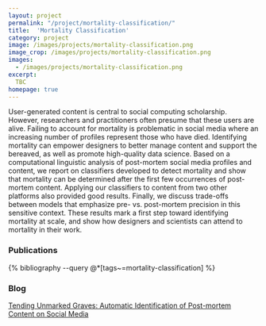 ```yaml
---
layout: project
permalink: "/project/mortality-classification/"
title:  'Mortality Classification'
category: project
image: /images/projects/mortality-classification.png
image_crop: /images/projects/mortality-classification.png
images:
  - /images/projects/mortality-classification.png
excerpt:
  TBC
homepage: true
---
```


User-generated content is central to social computing scholarship. However, researchers and practitioners often presume that these users are alive. Failing to account for mortality is problematic in social media where an increasing number of profiles represent those who have died. Identifying mortality can empower designers to better manage content and support the bereaved, as well as promote high-quality data science. Based on a computational linguistic analysis of post-mortem social media profiles and content, we report on classifiers developed to detect mortality and show that mortality can be determined after the first few occurrences of post-mortem content. Applying our classifiers to content from two other platforms also provided good results. Finally, we discuss trade-offs between models that emphasize pre- vs. post-mortem precision in this sensitive context. These results mark a first step toward identifying mortality at scale, and show how designers and scientists can attend to mortality in their work.

### Publications
{% bibliography --query @*[tags~=mortality-classification] %}

### Blog
[Tending Unmarked Graves: Automatic Identification of Post-mortem Content on Social Media](https://medium.com/acm-cscw/tending-unmarked-graves-automatic-identification-of-post-mortem-content-on-social-media-ca6870461b66)

